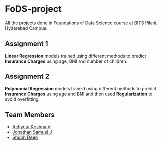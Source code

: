 # FoDS-project
All the projects done in Foundations of Data Science course at BITS Pilani, Hyderabad Campus.

## Assignment 1
**Linear Regression** models trained using different methods to predict **Insurance Charges** using age, BMI and number of children.

## Assignment 2
**Polynomial Regression** models trained using different methods to predict **Insurance Charges** using age and BMI and then used **Regularization** to avoid overfitting.

## Team Members
- [Achyuta Krishna V](https://github.com/AchyutaKrishna) 
- [Jonathan Samuel J](https://github.com/Joe2k)
- [Shubh Deep](https://github.com/shubh128)


